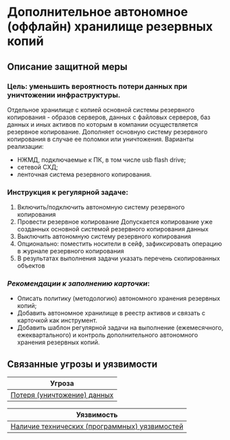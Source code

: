 # Дополнительное автономное (оффлайн) хранилище резервных копий

## Описание защитной меры
### Цель: уменьшить вероятность потери данных при уничтожении инфраструктуры. 

Отдельное хранилище с копией основной системы резервного копирования - образов серверов, данных с файловых серверов, баз данных и иных активов по которым в компании осуществляется резервное копирование.
Дополняет основную систему резервного копирования в случае ее поломки или уничтожения.
Варианты реализации:
+ НЖМД, подключаемые к ПК, в том числе usb flash drive; 
+ сетевой СХД; 
+ ленточная система резервного копирования.

### Инструкция к регулярной задаче:
1. Включить/подключить автономную систему резервного копирования
2. Провести резервное копирование
Допускается копирование уже созданных основной системой резервного копирования данных
3. Выключить автономную систему резервного копирования
4. Опционально: поместить носители в сейф, зафиксировать операцию в журнале резервного копирования 
5. В результатах выполнения задачи указать перечень скопированных объектов

### *Рекомендации к заполнению карточки*:
- Описать политику (методологию) автономного хранения резервных копий;
- Добавить автономное хранилище в реестр активов и связать с карточкой как инструмент.
- Добавить шаблон регулярной задачи на выполнение (ежемесячного, ежеквартального) и контроль дополнительного автономного хранения резервных копий.

## Связанные угрозы и уязвимости
|Угроза|
|-|
|[Потеря (уничтожение) данных](/vkr/threats/page9)|

|Уязвимость|
|-|
|[Наличие технических (программных) уязвимостей](/vkr/vulnerabilities/page6)|
